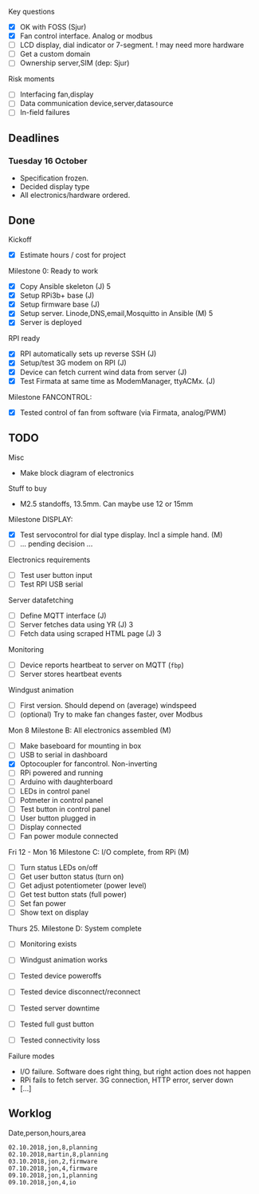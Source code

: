 
Key questions

- [x] OK with FOSS (Sjur)
- [x] Fan control interface. Analog or modbus
- [ ] LCD display, dial indicator or 7-segment. ! may need more hardware
- [ ] Get a custom domain
- [ ] Ownership server,SIM (dep: Sjur)

Risk moments

- [ ] Interfacing fan,display
- [ ] Data communication device,server,datasource
- [ ] In-field failures

## Deadlines


### Tuesday 16 October
- Specification frozen.
- Decided display type
- All electronics/hardware ordered.

## Done

Kickoff

- [x] Estimate hours / cost for project

Milestone 0: Ready to work

- [x] Copy Ansible skeleton (J) 5
- [x] Setup RPi3b+ base (J)
- [x] Setup firmware base (J)
- [x] Setup server. Linode,DNS,email,Mosquitto in Ansible (M) 5
- [x] Server is deployed

RPI ready

- [x] RPI automatically sets up reverse SSH (J)
- [x] Setup/test 3G modem on RPI (J)
- [x] Device can fetch current wind data from server (J)
- [x] Test Firmata at same time as ModemManager, ttyACMx. (J)

Milestone FANCONTROL:

- [x] Tested control of fan from software (via Firmata, analog/PWM) 

## TODO

Misc

- Make block diagram of electronics

Stuff to buy

* M2.5 standoffs, 13.5mm. Can maybe use 12 or 15mm


Milestone DISPLAY:

- [x] Test servocontrol for dial type display. Incl a simple hand. (M)
- [ ] ... pending decision ...

Electronics requirements

- [ ] Test user button input
- [ ] Test RPI USB serial

Server datafetching

- [ ] Define MQTT interface (J)
- [ ] Server fetches data using YR (J) 3
- [ ] Fetch data using scraped HTML page (J) 3

Monitoring

- [ ] Device reports heartbeat to server on MQTT (`fbp`)
- [ ] Server stores heartbeat events

Windgust animation

- [ ] First version. Should depend on (average) windspeed
- [ ] (optional) Try to make fan changes faster, over Modbus

Mon 8
Milestone B: All electronics assembled (M)

- [ ] Make baseboard for mounting in box
- [ ] USB to serial in dashboard
- [x] Optocoupler for fancontrol. Non-inverting
- [ ] RPi powered and running
- [ ] Arduino with daughterboard
- [ ] LEDs in control panel
- [ ] Potmeter in control panel
- [ ] Test button in control panel
- [ ] User button plugged in
- [ ] Display connected
- [ ] Fan power module connected

Fri 12 - Mon 16
Milestone C: I/O complete, from RPi (M)

- [ ] Turn status LEDs on/off
- [ ] Get user button status (turn on)
- [ ] Get adjust potentiometer (power level)
- [ ] Get test button stats (full power)
- [ ] Set fan power
- [ ] Show text on display

Thurs 25.
Milestone D: System complete

- [ ] Monitoring exists
- [ ] Windgust animation works
- [ ] Tested device poweroffs
- [ ] Tested device disconnect/reconnect
- [ ] Tested server downtime
- [ ] Tested full gust button
- [ ] Tested connectivity loss


Failure modes

- I/O failure. Software does right thing, but right action does not happen
- RPi fails to fetch server. 3G connection, HTTP error, server down
- [...]

## Worklog

Date,person,hours,area

    02.10.2018,jon,8,planning
    02.10.2018,martin,8,planning
    03.10.2018,jon,2,firmware
    07.10.2018,jon,4,firmware
    09.10.2018,jon,1,planning
    09.10.2018,jon,4,io






